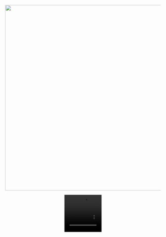 <p align="center">
  <img src="assets/MakarAnim.gif" width="600"/>
</p>

<p align="center">
 <video width="120" height="120" autoplay loop muted playsinline>
  <source src="assets/example1.gif.mp4" type="video/mp4">
  Your browser does not support the video tag.
</video>

</p>


